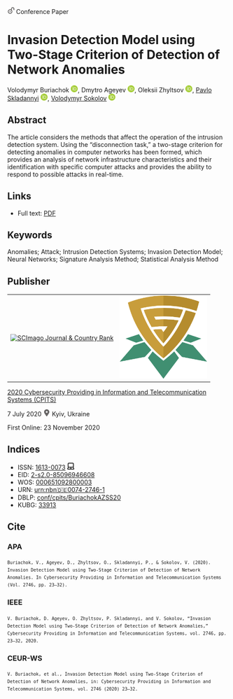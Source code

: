 <img src="/icons/unlock.svg" width="16" height="16"> Conference Paper

# Invasion Detection Model using Two-Stage Criterion of Detection of Network Anomalies

Volodymyr Buriachok <a href="https://orcid.org/0000-0002-4055-1494" target="_blank"><img src="/icons/orcid.svg" width="16" height="16"></a>,
Dmytro Ageyev <a href="https://orcid.org/0000-0002-2686-3854" target="_blank"><img src="/icons/orcid.svg" width="16" height="16"></a>,
Oleksii Zhyltsov <a href="https://orcid.org/0000-0002-7253-5990" target="_blank"><img src="/icons/orcid.svg" width="16" height="16"></a>,
<a href="https://pavlo-skladannyi.github.io/">Pavlo Skladannyi</a> <a href="https://orcid.org/0000-0002-7775-6039" target="_blank"><img src="/icons/orcid.svg" width="16" height="16"></a>,
<a href="/">Volodymyr Sokolov</a> <a href="https://orcid.org/0000-0002-9349-7946" target="_blank"><img src="/icons/orcid.svg" width="16" height="16"></a>

## Abstract

The article considers the methods that affect the operation of the intrusion detection system. Using the “disconnection task,” a two-stage criterion for detecting anomalies in computer networks has been formed, which provides an analysis of network infrastructure characteristics and their identification with specific computer attacks and provides the ability to respond to possible attacks in real-time.

## Links

* Full text: [PDF](http://ceur-ws.org/Vol-2746/paper3.pdf)

## Keywords

Anomalies; Attack; Intrusion Detection Systems; Invasion Detection Model; Neural Networks; Signature Analysis Method; Statistical Analysis Method

## Publisher

<table>
<tr>
<td>
<a href="https://www.scimagojr.com/journalsearch.php?q=21100218356&amp;tip=sid&amp;exact=no" title="SCImago Journal &amp; Country Rank"><img border="0" src="https://www.scimagojr.com/journal_img.php?id=21100218356" alt="SCImago Journal &amp; Country Rank"  /></a>
</td>
<td style="text-align: left;">
<a href="https://cpits.kubg.edu.ua/"><img src="/icons/cpits.svg" width="200"></a>
</td>
</tr>
</table>

[2020 Cybersecurity Providing in Information and Telecommunication Systems (CPITS)](https://ceur-ws.org/Vol-2746/)

7 July 2020 <img src="/icons/location-pin.svg" width="16" height="16"> Kyiv, Ukraine

First Online: 23 November 2020

## Indices

* ISSN: [1613-0073](https://portal.issn.org/resource/ISSN/1613-0073) <img src="/icons/online.svg" width="16" height="16">
* EID: [2-s2.0-85096946608](http://www.scopus.com/record/display.url?origin=inward&eid=2-s2.0-85096946608)
* WOS: [000651092800003](https://www.webofscience.com/wos/woscc/full-record/WOS:000651092800003)
* URN: [urn:nbn:de:0074-2746-1](https://nbn-resolving.org/xml/urn:nbn:de:0074-2746-1)
* DBLP: [conf/cpits/BuriachokAZSS20](https://dblp.org/rec/conf/cpits/BuriachokAZSS20)
* KUBG: [33913](http://elibrary.kubg.edu.ua/id/eprint/33913/)

## Cite

### APA

<small>`Buriachok, V., Ageyev, D., Zhyltsov, O., Skladannyi, P., & Sokolov, V. (2020). Invasion Detection Model using Two-Stage Criterion of Detection of Network Anomalies. In Cybersecurity Providing in Information and Telecommunication Systems (Vol. 2746, pp. 23–32).`</small>

### IEEE

<small>`V. Buriachok, D. Ageyev, O. Zhyltsov, P. Skladannyi, and V. Sokolov, “Invasion Detection Model using Two-Stage Criterion of Detection of Network Anomalies,” Cybersecurity Providing in Information and Telecommunication Systems, vol. 2746, pp. 23–32, 2020.`</small>

### CEUR-WS

<small>`V. Buriachok, et al., Invasion Detection Model using Two-Stage Criterion of Detection of Network Anomalies, in: Cybersecurity Providing in Information and Telecommunication Systems, vol. 2746 (2020) 23–32.`</small>
